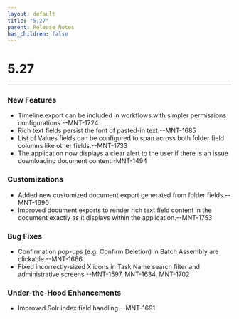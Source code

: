 ```yaml
---
layout: default
title: "5.27"
parent: Release Notes
has_children: false
---
```

# 5.27
----
### New Features
- Timeline export can be included in workflows with simpler permissions configurations.--MNT-1724
- Rich text fields persist the font of pasted-in text.--MNT-1685
- List of Values fields can be configured to span across both folder field columns like other fields.--MNT-1733
- The application now displays a clear alert to the user if there is an issue downloading document content.-MNT-1494
### Customizations
- Added new customized document export generated from folder fields.--MNT-1690
- Improved document exports to render rich text field content in the document exactly as it displays within the application.--MNT-1753
### Bug Fixes
- Confirmation pop-ups (e.g. Confirm Deletion) in Batch Assembly are clickable.--MNT-1666
- Fixed incorrectly-sized X icons in Task Name search filter and administrative screens.--MNT-1597, MNT-1634, MNT-1702
### Under-the-Hood Enhancements
- Improved Solr index field handling.--MNT-1691
